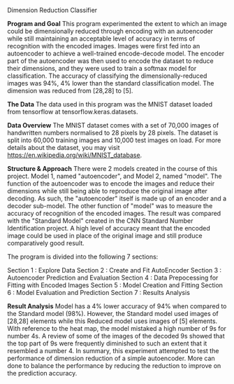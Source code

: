 Dimension Reduction Classifier


**Program and Goal**
This program experimented the extent to which an image could be dimensionally reduced through encoding with an autoencoder while still maintaining an acceptable level of accuracy in terms of recognition with the encoded images. Images were first fed into an autoencoder to achieve a well-trained encode-decode model. The encoder part of the autoencoder was then used to encode the dataset to reduce their dimensions, and they were used to train a softmax model for classification. The accuracy of classifying the dimensionally-reduced images was 94%, 4% lower than the standard classification model. The dimension was reduced from [28,28] to [5]. 


**The Data**
The data used in this program was the MNIST dataset loaded from tensorflow at tensorflow.keras.datasets.


**Data Overview**
The MNIST dataset comes with a set of 70,000 images of handwritten numbers normalised to 28 pixels by 28 pixels. The dataset is split into 60,000 training images and 10,000 test images on load. For more details about the dataset, you may visit https://en.wikipedia.org/wiki/MNIST_database.


**Structure & Approach**
There were 2 models created in the course of this project. Model 1, named "autoencoder", and Model 2, named "model". The function of the autoencoder was to encode the images and reduce their dimensions while still being able to reproduce the original image after decoding. As such, the "autoencoder" itself is made up of an encoder and a decoder sub-model. The other function of "model" was to measure the accuracy of recognition of the encoded images. The result was compared with the "Standard Model" created in the CNN Standard Number Identification project. A high level of accuracy meant that the encoded image could be used in place of the original image and still produce comparatively good result.

The program is divided into the following 7 sections:

Section 1 : Explore Data 
Section 2 : Create and Fit AutoEncoder
Section 3 : Autoencoder Prediction and Evaluation
Section 4 : Data Prepocessing for Fitting with Encoded Images
Section 5 : Model Creation and Fitting
Section 6 : Model Evaluation and Prediction
Section 7 : Results Analysis


**Result Analysis**
Model has a 4% lower accuracy of 94% when compared to the Standard model (98%). However, the Standard model used images of [28,28] elements while this Reduced model uses images of [5] elements. With reference to the heat map, the model mistaked a high number of 9s for number 4s. A review of some of the images of the decoded 9s showed that the top part of 9s were frequently diminished to such an extent that it resembled a number 4. In summary, this experiment attempted to test the performance of dimension reduction of a simple autoencoder. More can done to balance the performance by reducing the reduction to improve on the prediction accuracy.


